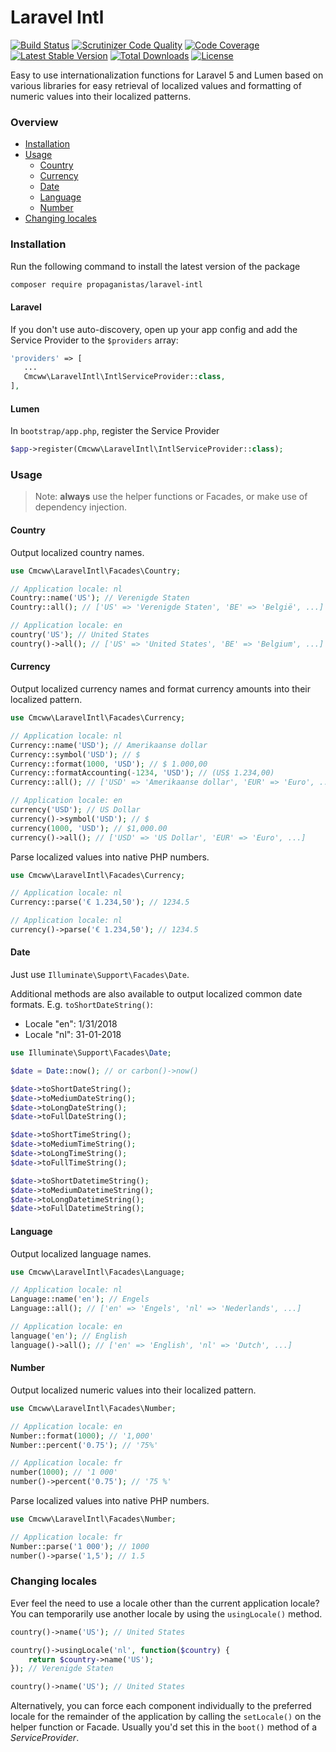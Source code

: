# Laravel Intl

[![Build Status](https://travis-ci.org/Propaganistas/Laravel-Intl.svg?branch=master)](https://travis-ci.org/Propaganistas/Laravel-Intl)
[![Scrutinizer Code Quality](https://scrutinizer-ci.com/g/Propaganistas/Laravel-Intl/badges/quality-score.png?b=master)](https://scrutinizer-ci.com/g/Propaganistas/Laravel-Intl/?branch=master)
[![Code Coverage](https://scrutinizer-ci.com/g/Propaganistas/Laravel-Intl/badges/coverage.png?b=master)](https://scrutinizer-ci.com/g/Propaganistas/Laravel-Intl/?branch=master)
[![Latest Stable Version](https://poser.pugx.org/propaganistas/laravel-intl/v/stable)](https://packagist.org/packages/propaganistas/laravel-intl)
[![Total Downloads](https://poser.pugx.org/propaganistas/laravel-intl/downloads)](https://packagist.org/packages/propaganistas/laravel-intl)
[![License](https://poser.pugx.org/propaganistas/laravel-intl/license)](https://packagist.org/packages/propaganistas/laravel-intl)

Easy to use internationalization functions for Laravel 5 and Lumen based on various libraries for easy retrieval of
localized values and formatting of numeric values into their localized patterns.

### Overview

* [Installation](#installation)
* [Usage](#usage)
    * [Country](#country)
    * [Currency](#currency)
    * [Date](#date)
    * [Language](#language)
    * [Number](#number)
* [Changing locales](#changing-locales)
    
### Installation

Run the following command to install the latest version of the package

```bash
composer require propaganistas/laravel-intl
```

#### Laravel
If you don't use auto-discovery, open up your app config and add the Service Provider to the `$providers` array:

 ```php
'providers' => [
    ...
    Cmcww\LaravelIntl\IntlServiceProvider::class,
],
```

#### Lumen
In `bootstrap/app.php`, register the Service Provider

 ```php
$app->register(Cmcww\LaravelIntl\IntlServiceProvider::class);
```

### Usage

> Note: **always** use the helper functions or Facades, or make use of dependency injection.

#### Country

Output localized country names.
```php
use Cmcww\LaravelIntl\Facades\Country;

// Application locale: nl
Country::name('US'); // Verenigde Staten
Country::all(); // ['US' => 'Verenigde Staten', 'BE' => 'België', ...]
```

```php
// Application locale: en
country('US'); // United States
country()->all(); // ['US' => 'United States', 'BE' => 'Belgium', ...]
```

#### Currency

Output localized currency names and format currency amounts into their localized pattern.

```php
use Cmcww\LaravelIntl\Facades\Currency;

// Application locale: nl
Currency::name('USD'); // Amerikaanse dollar
Currency::symbol('USD'); // $
Currency::format(1000, 'USD'); // $ 1.000,00
Currency::formatAccounting(-1234, 'USD'); // (US$ 1.234,00)
Currency::all(); // ['USD' => 'Amerikaanse dollar', 'EUR' => 'Euro', ...]
```

```php
// Application locale: en
currency('USD'); // US Dollar
currency()->symbol('USD'); // $
currency(1000, 'USD'); // $1,000.00
currency()->all(); // ['USD' => 'US Dollar', 'EUR' => 'Euro', ...]
```

Parse localized values into native PHP numbers.

```php
use Cmcww\LaravelIntl\Facades\Currency;

// Application locale: nl
Currency::parse('€ 1.234,50'); // 1234.5
```

```php
// Application locale: nl
currency()->parse('€ 1.234,50'); // 1234.5
```

#### Date

Just use `Illuminate\Support\Facades\Date`.

Additional methods are also available to output localized common date formats. E.g. `toShortDateString()`:

* Locale "en": 1/31/2018
* Locale "nl": 31-01-2018

````php
use Illuminate\Support\Facades\Date;

$date = Date::now(); // or carbon()->now()

$date->toShortDateString();
$date->toMediumDateString();
$date->toLongDateString();
$date->toFullDateString();

$date->toShortTimeString();
$date->toMediumTimeString();
$date->toLongTimeString();
$date->toFullTimeString();

$date->toShortDatetimeString();
$date->toMediumDatetimeString();
$date->toLongDatetimeString();
$date->toFullDatetimeString();
````

#### Language

Output localized language names.

```php
use Cmcww\LaravelIntl\Facades\Language;

// Application locale: nl
Language::name('en'); // Engels
Language::all(); // ['en' => 'Engels', 'nl' => 'Nederlands', ...]
```

```php
// Application locale: en
language('en'); // English
language()->all(); // ['en' => 'English', 'nl' => 'Dutch', ...]
```

#### Number

Output localized numeric values into their localized pattern.

```php
use Cmcww\LaravelIntl\Facades\Number;

// Application locale: en
Number::format(1000); // '1,000'
Number::percent('0.75'); // '75%'
```

```php
// Application locale: fr
number(1000); // '1 000'
number()->percent('0.75'); // '75 %'
```

Parse localized values into native PHP numbers.

```php
use Cmcww\LaravelIntl\Facades\Number;

// Application locale: fr
Number::parse('1 000'); // 1000
number()->parse('1,5'); // 1.5
```

### Changing locales

Ever feel the need to use a locale other than the current application locale? You can temporarily use another locale by using the `usingLocale()` method.

```php
country()->name('US'); // United States

country()->usingLocale('nl', function($country) {
    return $country->name('US');
}); // Verenigde Staten

country()->name('US'); // United States
```

Alternatively, you can force each component individually to the preferred locale for the remainder of the application by calling the `setLocale()` on the helper function or Facade.
Usually you'd set this in the `boot()` method of a *ServiceProvider*.
